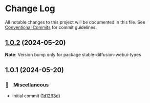 # Change Log

All notable changes to this project will be documented in this file.
See [Conventional Commits](https://conventionalcommits.org) for commit guidelines.

## [1.0.2](https://github.com/bluelovers/stable-diffusion-webui-types/compare/stable-diffusion-webui-types@1.0.1...stable-diffusion-webui-types@1.0.2) (2024-05-20)

**Note:** Version bump only for package stable-diffusion-webui-types





## 1.0.1 (2024-05-20)



### 🔖　Miscellaneous

* Initial commit ([1d1263d](https://github.com/bluelovers/stable-diffusion-webui-types/commit/1d1263d3e8964130576f3be77e90ac3816122bf2))
